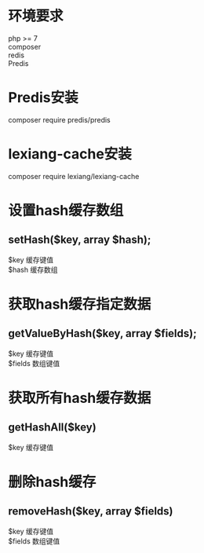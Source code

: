 # 环境要求
php >= 7  
composer  
redis  
Predis

# Predis安装
composer require predis/predis  

# lexiang-cache安装
composer require lexiang/lexiang-cache  

# 设置hash缓存数组  
## setHash($key, array $hash);

$key  缓存键值  
$hash  缓存数组  

# 获取hash缓存指定数据  
## getValueByHash($key, array $fields);
$key    缓存键值  
$fields 数组键值  


# 获取所有hash缓存数据  
## getHashAll($key)
$key   缓存键值  

# 删除hash缓存  
## removeHash($key, array $fields)
$key    缓存键值  
$fields 数组键值  







